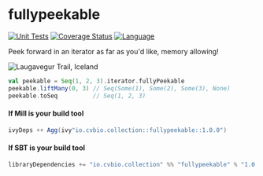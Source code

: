 # fullypeekable

[![Unit Tests](https://github.com/clintval/fullypeekable/actions/workflows/unit-tests.yml/badge.svg?branch=main)](https://github.com/clintval/fullypeekable/actions/workflows/unit-tests.yml)
[![Coverage Status](https://codecov.io/gh/clintval/fullypeekable/branch/main/graph/badge.svg)](https://codecov.io/gh/clintval/fullypeekable)
[![Language](https://img.shields.io/badge/language-scala-c22d40.svg)](https://www.scala-lang.org/)

Peek forward in an iterator as far as you'd like, memory allowing!

![Laugavegur Trail, Iceland](.github/img/cover.jpg)

```scala
val peekable = Seq(1, 2, 3).iterator.fullyPeekable
peekable.liftMany(0, 3) // Seq(Some(1), Some(2), Some(3), None)
peekable.toSeq          // Seq(1, 2, 3)
```

#### If Mill is your build tool

```scala
ivyDeps ++ Agg(ivy"io.cvbio.collection::fullypeekable::1.0.0")
```

#### If SBT is your build tool

```scala
libraryDependencies += "io.cvbio.collection" %% "fullypeekable" % "1.0.0"
```
